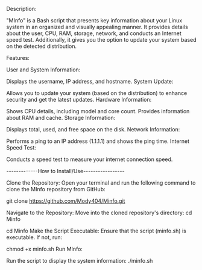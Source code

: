 Description:

"MInfo" is a Bash script that presents key information about your Linux system in an organized and visually appealing manner. It provides details about the user, CPU, RAM, storage, network, and conducts an Internet speed test. Additionally, it gives you the option to update your system based on the detected distribution.

Features:

User and System Information:

Displays the username, IP address, and hostname.
System Update:

Allows you to update your system (based on the distribution) to enhance security and get the latest updates.
Hardware Information:

Shows CPU details, including model and core count.
Provides information about RAM and cache.
Storage Information:

Displays total, used, and free space on the disk.
Network Information:

Performs a ping to an IP address (1.1.1.1) and shows the ping time.
Internet Speed Test:

Conducts a speed test to measure your internet connection speed.


-------------How to Install/Use-----------------

Clone the Repository:
Open your terminal and run the following command to clone the MInfo repository from GitHub:


git clone https://github.com/Mody404/Minfo.git

Navigate to the Repository:
Move into the cloned repository's directory:
cd Minfo

cd Minfo
Make the Script Executable:
Ensure that the script (minfo.sh) is executable. If not, run:


chmod +x minfo.sh
Run MInfo:

Run the script to display the system information:
./minfo.sh
